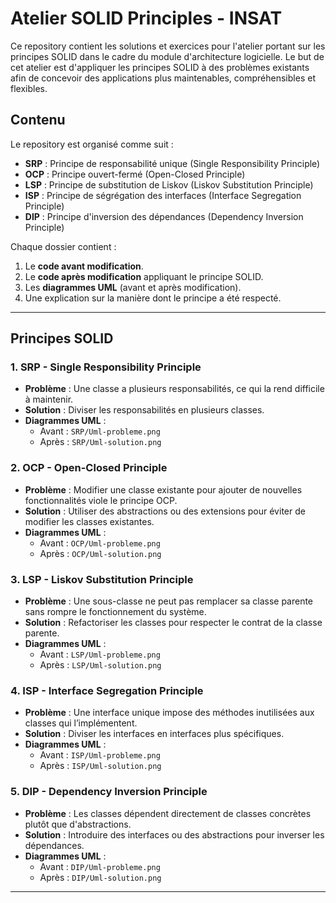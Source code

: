 # Atelier SOLID Principles - INSAT

Ce repository contient les solutions et exercices pour l'atelier portant sur les principes SOLID dans le cadre du module d'architecture logicielle. Le but de cet atelier est d'appliquer les principes SOLID à des problèmes existants afin de concevoir des applications plus maintenables, compréhensibles et flexibles.

## Contenu

Le repository est organisé comme suit :
- **SRP** : Principe de responsabilité unique (Single Responsibility Principle)
- **OCP** : Principe ouvert-fermé (Open-Closed Principle)
- **LSP** : Principe de substitution de Liskov (Liskov Substitution Principle)
- **ISP** : Principe de ségrégation des interfaces (Interface Segregation Principle)
- **DIP** : Principe d'inversion des dépendances (Dependency Inversion Principle)

Chaque dossier contient :
1. Le **code avant modification**.
2. Le **code après modification** appliquant le principe SOLID.
3. Les **diagrammes UML** (avant et après modification).
4. Une explication sur la manière dont le principe a été respecté.

---

## Principes SOLID

### 1. SRP - Single Responsibility Principle
- **Problème** : Une classe a plusieurs responsabilités, ce qui la rend difficile à maintenir.
- **Solution** : Diviser les responsabilités en plusieurs classes.
- **Diagrammes UML** :
  - Avant : `SRP/Uml-probleme.png`
  - Après : `SRP/Uml-solution.png`

### 2. OCP - Open-Closed Principle
- **Problème** : Modifier une classe existante pour ajouter de nouvelles fonctionnalités viole le principe OCP.
- **Solution** : Utiliser des abstractions ou des extensions pour éviter de modifier les classes existantes.
- **Diagrammes UML** :
  - Avant : `OCP/Uml-probleme.png`
  - Après : `OCP/Uml-solution.png`

### 3. LSP - Liskov Substitution Principle
- **Problème** : Une sous-classe ne peut pas remplacer sa classe parente sans rompre le fonctionnement du système.
- **Solution** : Refactoriser les classes pour respecter le contrat de la classe parente.
- **Diagrammes UML** :
  - Avant : `LSP/Uml-probleme.png`
  - Après : `LSP/Uml-solution.png`

### 4. ISP - Interface Segregation Principle
- **Problème** : Une interface unique impose des méthodes inutilisées aux classes qui l’implémentent.
- **Solution** : Diviser les interfaces en interfaces plus spécifiques.
- **Diagrammes UML** :
  - Avant : `ISP/Uml-probleme.png`
  - Après : `ISP/Uml-solution.png`

### 5. DIP - Dependency Inversion Principle
- **Problème** : Les classes dépendent directement de classes concrètes plutôt que d'abstractions.
- **Solution** : Introduire des interfaces ou des abstractions pour inverser les dépendances.
- **Diagrammes UML** :
  - Avant : `DIP/Uml-probleme.png`
  - Après : `DIP/Uml-solution.png`

---

